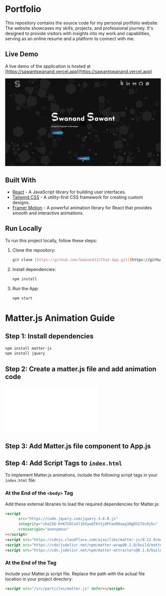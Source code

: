 # Portfolio
This repository contains the source code for my personal portfolio website. The website showcases my skills, projects, and professional journey. It's designed to provide visitors with insights into my work and capabilities, serving as an online resume and a platform to connect with me.

## Live Demo
A live demo of the application is hosted at [https://sawantswanand.vercel.app](https://sawantswanand.vercel.app)

![Alt text](src/assets/portfolio.png)
## Built With
- [React](https://reactjs.org/) - A JavaScript library for building user interfaces.
- [Tailwind CSS](https://tailwindcss.com/) - A utility-first CSS framework for creating custom designs.
- [Framer Motion](https://www.framer.com/motion/) - A powerful animation library for React that provides smooth and interactive animations.

## Run Locally
To run this project locally, follow these steps:

1. Clone the repository:
   ```bash
   git clone [https://github.com/Swanand12/Chat-App.git](https://github.com/Swanand12/Portfolio.git)

2. Install dependencies:
   ```bash
   npm install

3. Run the App:
   ```bash
   npm start

# Matter.js Animation Guide

## Step 1: Install dependencies
   ```bash
   npm install matter-js
   npm install jquery
```

## Step 2: Create a matter.js file and add animation code 
![Alt text](src/particles/matter.js)

## Step 3: Add Matter.js file component to App.js
<MatterCanvas/>

## Step 4: Add Script Tags to `index.html`

To implement Matter.js animations, include the following script tags in your `index.html` file:

### At the End of the `<body>` Tag

Add these external libraries to load the required dependencies for Matter.js:

```html
<script
      src="https://code.jquery.com/jquery-3.6.0.js"
      integrity="sha256-H+K7U5CnXl1h5ywQfKtSj8PCmoN9aaq30gDh27Xc0jk="
      crossorigin="anonymous"
></script>
<script src="https://cdnjs.cloudflare.com/ajax/libs/matter-js/0.12.0/matter.min.js"></script>
<script src="https://cdn/jsdelivr.net/npm/matter-wrap@0.2.0/build/matter-wrap.min.js"></script>
<script src="https://cdn.jsdelivr.net/npm/matter-attractors@0.1.6/build/matter-attractors.min.js"></script>
```

### At the End of the <head> Tag

Include your Matter.js script file. Replace the path with the actual file location in your project directory:

```html
<script src="/src/particles/matter.js" defer></script>
```
   
